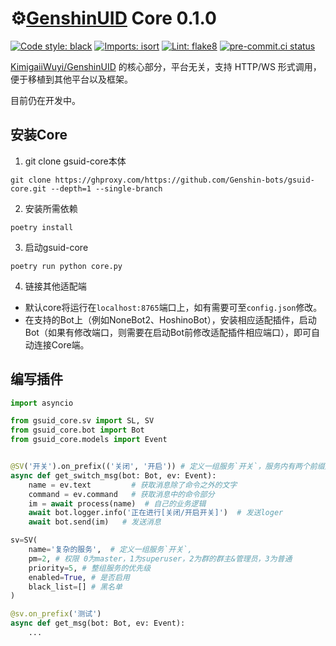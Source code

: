 # ⚙️[GenshinUID](https://github.com/KimigaiiWuyi/GenshinUID) Core 0.1.0

[![Code style: black](https://img.shields.io/badge/code%20style-black-000000.svg)](https://github.com/psf/black)
[![Imports: isort](https://img.shields.io/badge/%20imports-isort-%231674b1?&labelColor=ef8336)](https://pycqa.github.io/isort/)
[![Lint: flake8](https://img.shields.io/badge/lint-flake8-&labelColor=4C9C39)](https://flake8.pycqa.org/)
[![pre-commit.ci status](https://results.pre-commit.ci/badge/github/Genshin-bots/gsuid-core/master.svg)](https://results.pre-commit.ci/latest/github/Genshin-bots/gsuid-core/master)

[KimigaiiWuyi/GenshinUID](https://github.com/KimigaiiWuyi/GenshinUID) 的核心部分，平台无关，支持 HTTP/WS 形式调用，便于移植到其他平台以及框架。

目前仍在开发中。

## 安装Core

1. git clone gsuid-core本体

```shell
git clone https://ghproxy.com/https://github.com/Genshin-bots/gsuid-core.git --depth=1 --single-branch
```

2. 安装所需依赖

```shell
poetry install
```

3. 启动gsuid-core

```shell
poetry run python core.py
```

4. 链接其他适配端

+ 默认core将运行在`localhost:8765`端口上，如有需要可至`config.json`修改。
+ 在支持的Bot上（例如NoneBot2、HoshinoBot），安装相应适配插件，启动Bot（如果有修改端口，则需要在启动Bot前修改适配插件相应端口），即可自动连接Core端。

## 编写插件


```python
import asyncio

from gsuid_core.sv import SL, SV
from gsuid_core.bot import Bot
from gsuid_core.models import Event


@SV('开关').on_prefix(('关闭', '开启')) # 定义一组服务`开关`，服务内有两个前缀触发器
async def get_switch_msg(bot: Bot, ev: Event):
    name = ev.text         # 获取消息除了命令之外的文字
    command = ev.command   # 获取消息中的命令部分
    im = await process(name)  # 自己的业务逻辑
    await bot.logger.info('正在进行[关闭/开启开关]')  # 发送loger
    await bot.send(im)   # 发送消息

sv=SV(
    name='复杂的服务',  # 定义一组服务`开关`,
    pm=2, # 权限 0为master，1为superuser，2为群的群主&管理员，3为普通
    priority=5, # 整组服务的优先级
    enabled=True, # 是否启用
    black_list=[] # 黑名单
)

@sv.on_prefix('测试')
async def get_msg(bot: Bot, ev: Event):
    ...
```
